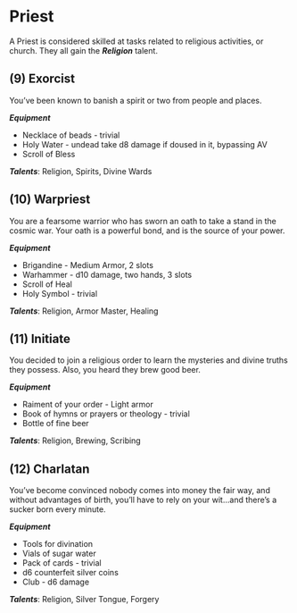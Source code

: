 # Priest
A Priest is considered skilled at tasks related to religious activities, or church. They all gain the ***Religion*** talent.
## (9) Exorcist
You’ve been known to banish a spirit or two from people and places. 

***Equipment***
- Necklace of beads - trivial
- Holy Water - undead take d8 damage if doused in it, bypassing AV
- Scroll of Bless

***Talents***: Religion, Spirits, Divine Wards
## (10) Warpriest
You are a fearsome warrior who has sworn an oath to take a stand in the cosmic war. Your oath is a powerful bond, and is the source of your power.

***Equipment***
- Brigandine - Medium Armor, 2 slots
- Warhammer - d10 damage, two hands, 3 slots
- Scroll of Heal
- Holy Symbol - trivial

***Talents***: Religion, Armor Master, Healing
## (11) Initiate
You decided to join a religious order to learn the mysteries and divine truths they possess. Also, you heard they brew good beer.

***Equipment***
- Raiment of your order - Light armor
- Book of hymns or prayers or theology - trivial
- Bottle of fine beer

***Talents***: Religion, Brewing, Scribing
## (12) Charlatan
You’ve become convinced nobody comes into money the fair way, and without advantages of birth, you’ll have to rely on your wit...and there’s a sucker born every minute.

***Equipment***
- Tools for divination
- Vials of sugar water
- Pack of cards - trivial
- d6 counterfeit silver coins
- Club - d6 damage

***Talents***: Religion, Silver Tongue, Forgery